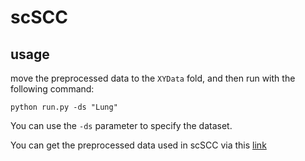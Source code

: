 # scSCC

## usage

move the preprocessed data to the `XYData` fold, and then run with the following command:

```shell
python run.py -ds "Lung"
```

You can use the `-ds` parameter to specify the dataset.

You can get the preprocessed data used in scSCC via this [link](https://drive.google.com/drive/folders/1-ZyTpLthZTXIJeNMXIf16QhjziOIWYD0?usp=drive_link)
